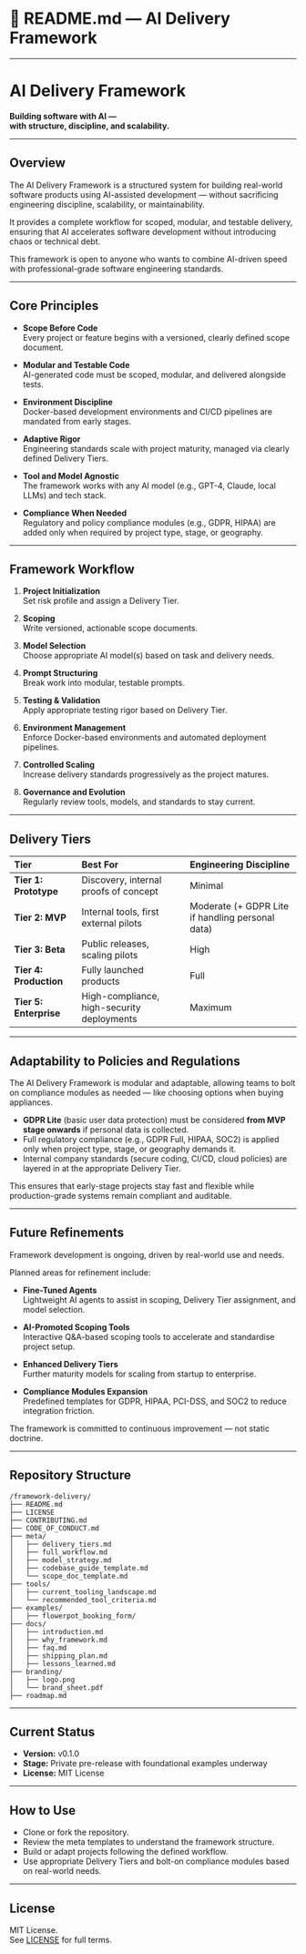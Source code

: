 # 📖 **README.md — AI Delivery Framework**

---

# **AI Delivery Framework**

**Building software with AI —  
with structure, discipline, and scalability.**

---

## **Overview**

The AI Delivery Framework is a structured system for building real-world software products using AI-assisted development — without sacrificing engineering discipline, scalability, or maintainability.

It provides a complete workflow for scoped, modular, and testable delivery, ensuring that AI accelerates software development without introducing chaos or technical debt.

This framework is open to anyone who wants to combine AI-driven speed with professional-grade software engineering standards.

---

## **Core Principles**

- **Scope Before Code**  
  Every project or feature begins with a versioned, clearly defined scope document.

- **Modular and Testable Code**  
  AI-generated code must be scoped, modular, and delivered alongside tests.

- **Environment Discipline**  
  Docker-based development environments and CI/CD pipelines are mandated from early stages.

- **Adaptive Rigor**  
  Engineering standards scale with project maturity, managed via clearly defined Delivery Tiers.

- **Tool and Model Agnostic**  
  The framework works with any AI model (e.g., GPT-4, Claude, local LLMs) and tech stack.

- **Compliance When Needed**  
  Regulatory and policy compliance modules (e.g., GDPR, HIPAA) are added only when required by project type, stage, or geography.

---

## **Framework Workflow**

1. **Project Initialization**  
   Set risk profile and assign a Delivery Tier.

2. **Scoping**  
   Write versioned, actionable scope documents.

3. **Model Selection**  
   Choose appropriate AI model(s) based on task and delivery needs.

4. **Prompt Structuring**  
   Break work into modular, testable prompts.

5. **Testing & Validation**  
   Apply appropriate testing rigor based on Delivery Tier.

6. **Environment Management**  
   Enforce Docker-based environments and automated deployment pipelines.

7. **Controlled Scaling**  
   Increase delivery standards progressively as the project matures.

8. **Governance and Evolution**  
   Regularly review tools, models, and standards to stay current.

---

## **Delivery Tiers**

| Tier | Best For | Engineering Discipline |
|:-----|:---------|:------------------------|
| **Tier 1: Prototype** | Discovery, internal proofs of concept | Minimal |
| **Tier 2: MVP** | Internal tools, first external pilots | Moderate (+ GDPR Lite if handling personal data) |
| **Tier 3: Beta** | Public releases, scaling pilots | High |
| **Tier 4: Production** | Fully launched products | Full |
| **Tier 5: Enterprise** | High-compliance, high-security deployments | Maximum |

---

## **Adaptability to Policies and Regulations**

The AI Delivery Framework is modular and adaptable, allowing teams to bolt on compliance modules as needed — like choosing options when buying appliances.

- **GDPR Lite** (basic user data protection) must be considered **from MVP stage onwards** if personal data is collected.
- Full regulatory compliance (e.g., GDPR Full, HIPAA, SOC2) is applied only when project type, stage, or geography demands it.
- Internal company standards (secure coding, CI/CD, cloud policies) are layered in at the appropriate Delivery Tier.

This ensures that early-stage projects stay fast and flexible while production-grade systems remain compliant and auditable.

---

## **Future Refinements**

Framework development is ongoing, driven by real-world use and needs.

Planned areas for refinement include:
- **Fine-Tuned Agents**  
  Lightweight AI agents to assist in scoping, Delivery Tier assignment, and model selection.

- **AI-Promoted Scoping Tools**  
  Interactive Q&A-based scoping tools to accelerate and standardise project setup.

- **Enhanced Delivery Tiers**  
  Further maturity models for scaling from startup to enterprise.

- **Compliance Modules Expansion**  
  Predefined templates for GDPR, HIPAA, PCI-DSS, and SOC2 to reduce integration friction.

The framework is committed to continuous improvement — not static doctrine.

---

## **Repository Structure**

```
/framework-delivery/
├── README.md
├── LICENSE
├── CONTRIBUTING.md
├── CODE_OF_CONDUCT.md
├── meta/
│   ├── delivery_tiers.md
│   ├── full_workflow.md
│   ├── model_strategy.md
│   ├── codebase_guide_template.md
│   └── scope_doc_template.md
├── tools/
│   ├── current_tooling_landscape.md
│   └── recommended_tool_criteria.md
├── examples/
│   ├── flowerpot_booking_form/
├── docs/
│   ├── introduction.md
│   ├── why_framework.md
│   ├── faq.md
│   ├── shipping_plan.md
│   ├── lessons_learned.md
├── branding/
│   ├── logo.png
│   └── brand_sheet.pdf
├── roadmap.md
```

---

## **Current Status**

- **Version:** v0.1.0
- **Stage:** Private pre-release with foundational examples underway
- **License:** MIT License

---

## **How to Use**

- Clone or fork the repository.
- Review the meta templates to understand the framework structure.
- Build or adapt projects following the defined workflow.
- Use appropriate Delivery Tiers and bolt-on compliance modules based on real-world needs.

---

## **License**

MIT License.  
See [LICENSE](LICENSE) for full terms.